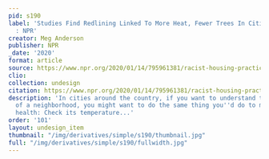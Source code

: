 ```yaml
---
pid: s190
label: 'Studies Find Redlining Linked To More Heat, Fewer Trees In Cities Nationwide
  : NPR'
creator: Meg Anderson
publisher: NPR
_date: '2020'
format: article
source: https://www.npr.org/2020/01/14/795961381/racist-housing-practices-from-the-1930s-linked-to-hotter-neighborhoods-today
clio:
collection: undesign
citation: https://www.npr.org/2020/01/14/795961381/racist-housing-practices-from-the-1930s-linked-to-hotter-neighborhoods-today
description: 'In cities around the country, if you want to understand the history
  of a neighborhood, you might want to do the same thing you''d do to measure human
  health: Check its temperature...'
order: '101'
layout: undesign_item
thumbnail: "/img/derivatives/simple/s190/thumbnail.jpg"
full: "/img/derivatives/simple/s190/fullwidth.jpg"
---
```

